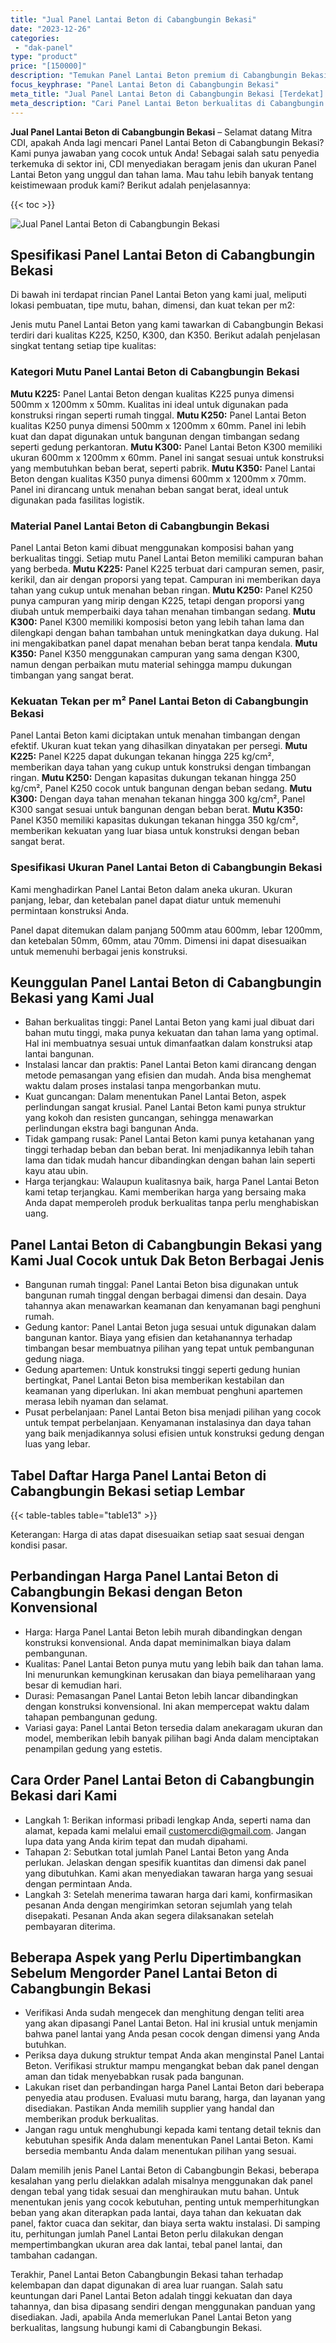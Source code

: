 ```yaml
---
title: "Jual Panel Lantai Beton di Cabangbungin Bekasi"
date: "2023-12-26"
categories:
 - "dak-panel"
type: "product"
price: "[150000]"
description: "Temukan Panel Lantai Beton premium di Cabangbungin Bekasi. Panel Lantai Beton dirancang untuk kebutuhan konstruksi modern dengan performa prima. Konsultasi gratis."
focus_keyphrase: "Panel Lantai Beton di Cabangbungin Bekasi"
meta_title: "Jual Panel Lantai Beton di Cabangbungin Bekasi [Terdekat] - CDI"
meta_description: "Cari Panel Lantai Beton berkualitas di Cabangbungin Bekasi?. Tersedia Panel Lantai Beton premium untuk proyek konstruksi. Promo menarik hanya di sini."
---
```


**Jual Panel Lantai Beton di Cabangbungin Bekasi** – Selamat datang Mitra CDI, apakah Anda lagi mencari Panel Lantai Beton di Cabangbungin Bekasi? Kami punya jawaban yang cocok untuk Anda! Sebagai salah satu penyedia terkemuka di sektor ini, CDI menyediakan beragam jenis dan ukuran Panel Lantai Beton yang unggul dan tahan lama. Mau tahu lebih banyak tentang keistimewaan produk kami? Berikut adalah penjelasannya:

{{< toc >}}

![Jual Panel Lantai Beton di Cabangbungin Bekasi](/images/dak-panel/dak-panel-09.jpg)

## Spesifikasi Panel Lantai Beton di Cabangbungin Bekasi

Di bawah ini terdapat rincian Panel Lantai Beton yang kami jual, meliputi lokasi pembuatan, tipe mutu, bahan, dimensi, dan kuat tekan per m2:

Jenis mutu Panel Lantai Beton yang kami tawarkan di Cabangbungin Bekasi terdiri dari kualitas K225, K250, K300, dan K350. Berikut adalah penjelasan singkat tentang setiap tipe kualitas:

### Kategori Mutu Panel Lantai Beton di Cabangbungin Bekasi

**Mutu K225:** Panel Lantai Beton dengan kualitas K225 punya dimensi 500mm x 1200mm x 50mm. Kualitas ini ideal untuk digunakan pada konstruksi ringan seperti rumah tinggal.
**Mutu K250:** Panel Lantai Beton kualitas K250 punya dimensi 500mm x 1200mm x 60mm. Panel ini lebih kuat dan dapat digunakan untuk bangunan dengan timbangan sedang seperti gedung perkantoran.
**Mutu K300:** Panel Lantai Beton K300 memiliki ukuran 600mm x 1200mm x 60mm. Panel ini sangat sesuai untuk konstruksi yang membutuhkan beban berat, seperti pabrik.
**Mutu K350:** Panel Lantai Beton dengan kualitas K350 punya dimensi 600mm x 1200mm x 70mm. Panel ini dirancang untuk menahan beban sangat berat, ideal untuk digunakan pada fasilitas logistik.

### Material Panel Lantai Beton di Cabangbungin Bekasi

Panel Lantai Beton kami dibuat menggunakan komposisi bahan yang berkualitas tinggi. Setiap mutu Panel Lantai Beton memiliki campuran bahan yang berbeda.
**Mutu K225:** Panel K225 terbuat dari campuran semen, pasir, kerikil, dan air dengan proporsi yang tepat. Campuran ini memberikan daya tahan yang cukup untuk menahan beban ringan.
**Mutu K250:** Panel K250 punya campuran yang mirip dengan K225, tetapi dengan proporsi yang diubah untuk memperbaiki daya tahan menahan timbangan sedang.
**Mutu K300:** Panel K300 memiliki komposisi beton yang lebih tahan lama dan dilengkapi dengan bahan tambahan untuk meningkatkan daya dukung. Hal ini mengakibatkan panel dapat menahan beban berat tanpa kendala.
**Mutu K350:** Panel K350 menggunakan campuran yang sama dengan K300, namun dengan perbaikan mutu material sehingga mampu dukungan timbangan yang sangat berat.

### Kekuatan Tekan per m² Panel Lantai Beton di Cabangbungin Bekasi

Panel Lantai Beton kami diciptakan untuk menahan timbangan dengan efektif. Ukuran kuat tekan yang dihasilkan dinyatakan per persegi.
**Mutu K225:** Panel K225 dapat dukungan tekanan hingga 225 kg/cm², memberikan daya tahan yang cukup untuk konstruksi dengan timbangan ringan.
**Mutu K250:** Dengan kapasitas dukungan tekanan hingga 250 kg/cm², Panel K250 cocok untuk bangunan dengan beban sedang.
**Mutu K300:** Dengan daya tahan menahan tekanan hingga 300 kg/cm², Panel K300 sangat sesuai untuk bangunan dengan beban berat.
**Mutu K350:** Panel K350 memiliki kapasitas dukungan tekanan hingga 350 kg/cm², memberikan kekuatan yang luar biasa untuk konstruksi dengan beban sangat berat.

### Spesifikasi Ukuran Panel Lantai Beton di Cabangbungin Bekasi

Kami menghadirkan Panel Lantai Beton dalam aneka ukuran. Ukuran panjang, lebar, dan ketebalan panel dapat diatur untuk memenuhi permintaan konstruksi Anda.

Panel dapat ditemukan dalam panjang 500mm atau 600mm, lebar 1200mm, dan ketebalan 50mm, 60mm, atau 70mm. Dimensi ini dapat disesuaikan untuk memenuhi berbagai jenis konstruksi.

## Keunggulan Panel Lantai Beton di Cabangbungin Bekasi yang Kami Jual

*   Bahan berkualitas tinggi: Panel Lantai Beton yang kami jual dibuat dari bahan mutu tinggi, maka punya kekuatan dan tahan lama yang optimal. Hal ini membuatnya sesuai untuk dimanfaatkan dalam konstruksi atap lantai bangunan.
*   Instalasi lancar dan praktis: Panel Lantai Beton kami dirancang dengan metode pemasangan yang efisien dan mudah. Anda bisa menghemat waktu dalam proses instalasi tanpa mengorbankan mutu.
*   Kuat guncangan: Dalam menentukan Panel Lantai Beton, aspek perlindungan sangat krusial. Panel Lantai Beton kami punya struktur yang kokoh dan resisten guncangan, sehingga menawarkan perlindungan ekstra bagi bangunan Anda.
*   Tidak gampang rusak: Panel Lantai Beton kami punya ketahanan yang tinggi terhadap beban dan beban berat. Ini menjadikannya lebih tahan lama dan tidak mudah hancur dibandingkan dengan bahan lain seperti kayu atau ubin.
*   Harga terjangkau: Walaupun kualitasnya baik, harga Panel Lantai Beton kami tetap terjangkau. Kami memberikan harga yang bersaing maka Anda dapat memperoleh produk berkualitas tanpa perlu menghabiskan uang.

## Panel Lantai Beton di Cabangbungin Bekasi yang Kami Jual Cocok untuk Dak Beton Berbagai Jenis

*   Bangunan rumah tinggal: Panel Lantai Beton bisa digunakan untuk bangunan rumah tinggal dengan berbagai dimensi dan desain. Daya tahannya akan menawarkan keamanan dan kenyamanan bagi penghuni rumah.
*   Gedung kantor: Panel Lantai Beton juga sesuai untuk digunakan dalam bangunan kantor. Biaya yang efisien dan ketahanannya terhadap timbangan besar membuatnya pilihan yang tepat untuk pembangunan gedung niaga.
*   Gedung apartemen: Untuk konstruksi tinggi seperti gedung hunian bertingkat, Panel Lantai Beton bisa memberikan kestabilan dan keamanan yang diperlukan. Ini akan membuat penghuni apartemen merasa lebih nyaman dan selamat.
*   Pusat perbelanjaan: Panel Lantai Beton bisa menjadi pilihan yang cocok untuk tempat perbelanjaan. Kenyamanan instalasinya dan daya tahan yang baik menjadikannya solusi efisien untuk konstruksi gedung dengan luas yang lebar.

## Tabel Daftar Harga Panel Lantai Beton di Cabangbungin Bekasi setiap Lembar

{{< table-tables table="table13" >}}

Keterangan: Harga di atas dapat disesuaikan setiap saat sesuai dengan kondisi pasar.

## Perbandingan Harga Panel Lantai Beton di Cabangbungin Bekasi dengan Beton Konvensional

*   Harga: Harga Panel Lantai Beton lebih murah dibandingkan dengan konstruksi konvensional. Anda dapat meminimalkan biaya dalam pembangunan.
*   Kualitas: Panel Lantai Beton punya mutu yang lebih baik dan tahan lama. Ini menurunkan kemungkinan kerusakan dan biaya pemeliharaan yang besar di kemudian hari.
*   Durasi: Pemasangan Panel Lantai Beton lebih lancar dibandingkan dengan konstruksi konvensional. Ini akan mempercepat waktu dalam tahapan pembangunan gedung.
*   Variasi gaya: Panel Lantai Beton tersedia dalam anekaragam ukuran dan model, memberikan lebih banyak pilihan bagi Anda dalam menciptakan penampilan gedung yang estetis.

## Cara Order Panel Lantai Beton di Cabangbungin Bekasi dari Kami

*   Langkah 1: Berikan informasi pribadi lengkap Anda, seperti nama dan alamat, kepada kami melalui email customercdi@gmail.com. Jangan lupa data yang Anda kirim tepat dan mudah dipahami.
*   Tahapan 2: Sebutkan total jumlah Panel Lantai Beton yang Anda perlukan. Jelaskan dengan spesifik kuantitas dan dimensi dak panel yang dibutuhkan. Kami akan menyediakan tawaran harga yang sesuai dengan permintaan Anda.
*   Langkah 3: Setelah menerima tawaran harga dari kami, konfirmasikan pesanan Anda dengan mengirimkan setoran sejumlah yang telah disepakati. Pesanan Anda akan segera dilaksanakan setelah pembayaran diterima.
## Beberapa Aspek yang Perlu Dipertimbangkan Sebelum Mengorder Panel Lantai Beton di Cabangbungin Bekasi

*   Verifikasi Anda sudah mengecek dan menghitung dengan teliti area yang akan dipasangi Panel Lantai Beton. Hal ini krusial untuk menjamin bahwa panel lantai yang Anda pesan cocok dengan dimensi yang Anda butuhkan.
*   Periksa daya dukung struktur tempat Anda akan menginstal Panel Lantai Beton. Verifikasi struktur mampu mengangkat beban dak panel dengan aman dan tidak menyebabkan rusak pada bangunan.
*   Lakukan riset dan perbandingan harga Panel Lantai Beton dari beberapa penyedia atau produsen. Evaluasi mutu barang, harga, dan layanan yang disediakan. Pastikan Anda memilih supplier yang handal dan memberikan produk berkualitas.
*   Jangan ragu untuk menghubungi kepada kami tentang detail teknis dan kebutuhan spesifik Anda dalam menentukan Panel Lantai Beton. Kami bersedia membantu Anda dalam menentukan pilihan yang sesuai.

Dalam memilih jenis Panel Lantai Beton di Cabangbungin Bekasi, beberapa kesalahan yang perlu dielakkan adalah misalnya menggunakan dak panel dengan tebal yang tidak sesuai dan menghiraukan mutu bahan. Untuk menentukan jenis yang cocok kebutuhan, penting untuk memperhitungkan beban yang akan diterapkan pada lantai, daya tahan dan kekuatan dak panel, faktor cuaca dan sekitar, dan biaya serta waktu instalasi. Di samping itu, perhitungan jumlah Panel Lantai Beton perlu dilakukan dengan mempertimbangkan ukuran area dak lantai, tebal panel lantai, dan tambahan cadangan.

Terakhir, Panel Lantai Beton Cabangbungin Bekasi tahan terhadap kelembapan dan dapat digunakan di area luar ruangan. Salah satu keuntungan dari Panel Lantai Beton adalah tinggi kekuatan dan daya tahannya, dan bisa dipasang sendiri dengan menggunakan panduan yang disediakan. Jadi, apabila Anda memerlukan Panel Lantai Beton yang berkualitas, langsung hubungi kami di Cabangbungin Bekasi.